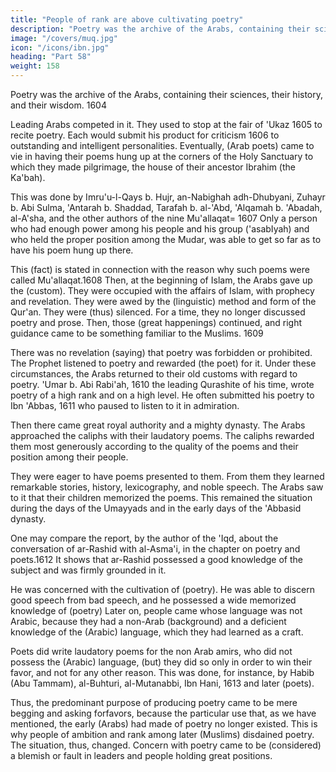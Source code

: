 ```yaml
---
title: "People of rank are above cultivating poetry"
description: "Poetry was the archive of the Arabs, containing their sciences, their history, and their wisdom"
image: "/covers/muq.jpg"
icon: "/icons/ibn.jpg"
heading: "Part 58"
weight: 158
---
```



<!-- ## 58. People of rank are above cultivating poetry -->

Poetry was the archive of the Arabs, containing their sciences, their history, and their wisdom. 1604 

Leading Arabs competed in it. They used to stop at the fair of 'Ukaz 1605 to recite poetry. Each would submit his product
for criticism 1606 to outstanding and intelligent personalities. Eventually, (Arab poets) came to vie in having their poems hung up at the corners of the Holy Sanctuary to which they made pilgrimage, the house of their ancestor Ibrahim (the Ka'bah). 

This was done by Imru'u-l-Qays b. Hujr, an-Nabighah adh-Dhubyani, Zuhayr b. Abi Sulma, 'Antarah b. Shaddad, Tarafah b. al-'Abd, 'Alqamah b. 'Abadah, al-A'sha, and the other authors of the nine Mu'allaqat= 1607 Only a person who had
enough power among his people and his group ('asabIyah) and who held the proper position among the Mudar, was able to get so far as to have his poem hung up there. 

This (fact) is stated in connection with the reason why such poems were called Mu'allaqat.1608
Then, at the beginning of Islam, the Arabs gave up the (custom). They were occupied with the affairs of Islam, with prophecy and revelation. They were awed by the (linguistic) method and form of the Qur'an. They were (thus) silenced. For a
time, they no longer discussed poetry and prose. Then, those (great happenings) continued, and right guidance came to be something familiar to the Muslims. 1609

There was no revelation (saying) that poetry was forbidden or prohibited. The Prophet listened to poetry and rewarded (the poet) for it. Under these circumstances, the Arabs returned to their old customs with regard to poetry. 'Umar b. Abi Rabi'ah,
1610 the leading Qurashite of his time, wrote poetry of a high rank and on a high level. He often submitted his poetry to Ibn 'Abbas, 1611 who paused to listen to it in admiration.


Then there came great royal authority and a mighty dynasty. The Arabs approached the caliphs with their laudatory poems. The caliphs rewarded them most generously according to the quality of the poems and their position among their people. 

They were eager to have poems presented to them. From them they learned remarkable stories, history, lexicography, and noble speech. The Arabs saw to it that their children memorized the poems. This remained the situation during the days of the Umayyads and in the early days of the 'Abbasid dynasty. 

One may compare the report, by the author of the 'Iqd, about the conversation of ar-Rashid with al-Asma'i, in the chapter on poetry and poets.1612 It shows that ar-Rashid possessed a good knowledge of the subject and was firmly grounded in it. 

He was concerned with the cultivation of (poetry). He was able to discern good speech from bad speech, and he possessed a wide memorized knowledge of (poetry) Later on, people came whose language was not Arabic, because they had a non-Arab (background) and a deficient knowledge of the (Arabic) language, which they had learned as a craft.

Poets did write laudatory poems for the non Arab amirs, who did not possess the (Arabic) language, (but) they did so only in order to win their favor, and not for any other reason. This was done, for instance, by Habib (Abu Tammam), al-Buhturi, al-Mutanabbi, Ibn Hani, 1613 and later (poets). 

Thus, the predominant purpose of producing poetry came to be mere begging and asking forfavors, because the particular use that, as we have mentioned, the early (Arabs) had made of poetry no longer existed. This is why people of ambition and rank among later (Muslims) disdained poetry. The situation, thus, changed. Concern with poetry came to be (considered) a blemish or fault in leaders and people holding great positions.
